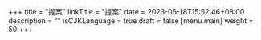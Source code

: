+++
title = "提案"
linkTitle = "提案"
date = 2023-06-18T15:52:46+08:00
description = ""
isCJKLanguage = true
draft = false
[menu.main]
    weight = 50
+++